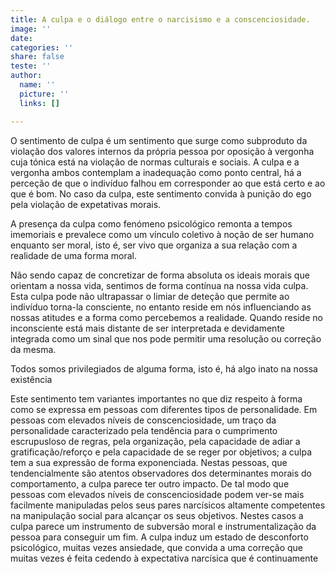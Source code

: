 ```yaml
---
title: A culpa e o diálogo entre o narcisismo e a conscenciosidade.
image: ''
date: 
categories: ''
share: false
teste: ''
author:
  name: ''
  picture: ''
  links: []

---
```

O sentimento de culpa é um sentimento que surge como subproduto da violação dos valores internos da própria pessoa por oposição à vergonha cuja tónica está na violação de normas culturais e sociais. A culpa e a vergonha ambos contemplam a inadequação como ponto central, há a perceção de que o indivíduo falhou em corresponder ao que está certo e ao que é bom. No caso da culpa, este sentimento convida à punição do ego pela violação de expetativas morais.

A presença da culpa como fenómeno psicológico remonta a tempos imemoriais e prevalece como um vínculo coletivo à noção de ser humano enquanto ser moral, isto é, ser vivo que organiza a sua relação com a realidade de uma forma moral.

Não sendo capaz de concretizar de forma absoluta os ideais morais que orientam a nossa vida, sentimos de forma contínua na nossa vida culpa. Esta culpa pode não ultrapassar o limiar de deteção que permite ao indivíduo torna-la consciente, no entanto reside em nós influenciando as nossas atitudes e a forma como percebemos a realidade. Quando reside no inconsciente está mais distante de ser interpretada e devidamente integrada como um sinal que nos pode permitir uma resolução ou correção da mesma.

Todos somos privilegiados de alguma forma, isto é, há algo inato na nossa existência 

Este sentimento tem variantes importantes no que diz respeito à forma como se expressa em pessoas com diferentes tipos de personalidade. Em pessoas com elevados níveis de conscenciosidade, um traço da personalidade caracterizado pela tendência para o cumprimento escrupusloso de regras, pela organização, pela capacidade de adiar a gratificação/reforço e  pela capacidade de se reger por objetivos; a culpa tem a sua expressão de forma exponenciada. Nestas pessoas, que tendencialmente são atentos observadores dos determinantes morais do comportamento, a culpa parece ter outro impacto. De tal modo que pessoas com elevados níveis de conscenciosidade podem ver-se mais facilmente manipuladas pelos seus pares narcísicos altamente competentes na manipulação social para alcançar os seus objetivos. Nestes casos a culpa parece um instrumento de subversão moral e instrumentalização da pessoa para conseguir um fim. A culpa induz um estado de desconforto psicológico, muitas vezes ansiedade, que convida a uma correção que muitas vezes é feita cedendo à expectativa narcísica que é continuamente 